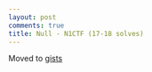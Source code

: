 ```yaml
---
layout: post
comments: true
title: Null - N1CTF (17-18 solves)
---
```

Moved to [gists](https://gist.github.com/romanking98/630f2b3c7216ae389f4ea3ce551041e1)
